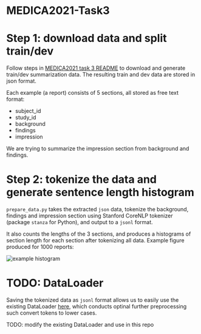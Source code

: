 # MEDICA2021-Task3

# Step 1: download data and split train/dev 
Follow steps in [MEDICA2021 task 3 README](https://github.com/abachaa/MEDIQA2021/tree/main/Task3) to download and generate train/dev summarization data. The resulting train and dev data are stored in json format.

Each example (a report) consists of 5 sections, all stored as free text format:

- subject_id
- study_id
- background
- findings
- impression

We are trying to summarize the impression section from background and findings.

# Step 2: tokenize the data and generate sentence length histogram
`prepare_data.py` takes the extracted `json` data, tokenize the background, findings and impression section using Stanford CoreNLP tokenizer (package `stanza` for Python), and output to a `jsonl` format.

It also counts the lengths of the 3 sections, and produces a histograms of section length for each section after tokenizing all data. Example figure produced for 1000 reports:

![example histogram](https://i.imgur.com/kT1RnVr.png)

# TODO: DataLoader
Saving the tokenized data as `jsonl` format allows us to easily use the existing DataLoader [here](https://github.com/yuhaozhang/summarize-radiology-findings/blob/master/data/loader.py), which conducts optinal further preprocessing such convert tokens to lower cases.

TODO: modify the existing DataLoader and use in this repo
